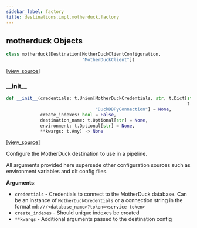 ```yaml
---
sidebar_label: factory
title: destinations.impl.motherduck.factory
---
```


## motherduck Objects

```python
class motherduck(Destination[MotherDuckClientConfiguration,
                             "MotherDuckClient"])
```

[[view_source]](https://github.com/dlt-hub/dlt/blob/e9c9ecfa8a644fdb516dd74aabca3bf75bafb154/dlt/destinations/impl/motherduck/factory.py#L17)

### \_\_init\_\_

```python
def __init__(credentials: t.Union[MotherDuckCredentials, str, t.Dict[str,
                                                                     t.Any],
                                  "DuckDBPyConnection"] = None,
             create_indexes: bool = False,
             destination_name: t.Optional[str] = None,
             environment: t.Optional[str] = None,
             **kwargs: t.Any) -> None
```

[[view_source]](https://github.com/dlt-hub/dlt/blob/e9c9ecfa8a644fdb516dd74aabca3bf75bafb154/dlt/destinations/impl/motherduck/factory.py#L50)

Configure the MotherDuck destination to use in a pipeline.

All arguments provided here supersede other configuration sources such as environment variables and dlt config files.

**Arguments**:

- `credentials` - Credentials to connect to the MotherDuck database. Can be an instance of `MotherDuckCredentials` or
  a connection string in the format `md:///<database_name>?token=<service token>`
- `create_indexes` - Should unique indexes be created
- `**kwargs` - Additional arguments passed to the destination config

